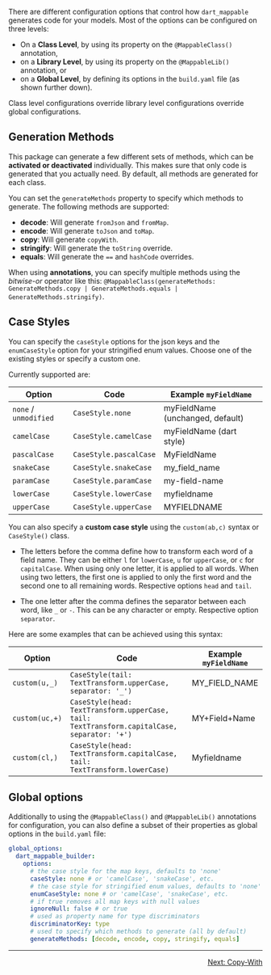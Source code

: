 There are different configuration options that control how `dart_mappable` generates code for your
models. Most of the options can be configured on three levels:

- On a **Class Level**, by using its property on the `@MappableClass()` annotation, 
- on a **Library Level**, by using its property on the `@MappableLib()` annotation, or
- on a **Global Level**, by defining its options in the `build.yaml` file (as shown further down).

Class level configurations override library level configurations override global configurations.

## Generation Methods

This package can generate a few different sets of methods, which can be **activated or deactivated**
individually. This makes sure that only code is generated that you actually need.
By default, all methods are generated for each class.

You can set the `generateMethods` property to specify which methods to generate. 
The following methods are supported:

- **decode**: Will generate `fromJson` and `fromMap`.
- **encode**: Will generate `toJson` and `toMap`.
- **copy**: Will generate `copyWith`.
- **stringify**: Will generate the `toString` override.
- **equals**: Will generate the `==` and `hashCode` overrides.

When using **annotations**, you can specify multiple methods using the *bitwise-or* operator like this:
`@MappableClass(generateMethods: GenerateMethods.copy | GenerateMethods.equals | GenerateMethods.stringify)`.

## Case Styles

You can specify the `caseStyle` options for the json keys and the `enumCaseStyle` option for your 
stringified enum values. Choose one of the existing styles or specify a custom one.

Currently supported are:

| Option | Code | Example `myFieldName` |
|---|---|---|
| `none` / `unmodified` | `CaseStyle.none` | myFieldName (unchanged, default) |
| `camelCase` | `CaseStyle.camelCase` | myFieldName (dart style) |
| `pascalCase` | `CaseStyle.pascalCase` | MyFieldName |
| `snakeCase` | `CaseStyle.snakeCase` | my_field_name |
| `paramCase` | `CaseStyle.paramCase` | my-field-name |
| `lowerCase` | `CaseStyle.lowerCase` | myfieldname |
| `upperCase` | `CaseStyle.upperCase` | MYFIELDNAME |

You can also specify a **custom case style** using the `custom(ab,c)` syntax or `CaseStyle()` class.

- The letters before the comma define how to transform each word of a field name. They can be either
  `l` for `lowerCase`, `u` for `upperCase`, or `c` for `capitalCase`. When using only one letter,
  it is applied to all words. When using two letters, the first one is applied to only the first word
  and the second one to all remaining words. Respective options `head` and `tail`.
  
- The one letter after the comma defines the separator between each word, like `_` or `-`. This can
  be any character or empty. Respective option `separator`.

Here are some examples that can be achieved using this syntax:

| Option | Code | Example `myFieldName` |
|---|---|---|
| `custom(u,_)` | `CaseStyle(tail: TextTransform.upperCase, separator: '_')` | MY_FIELD_NAME |
| `custom(uc,+)` | `CaseStyle(head: TextTransform.upperCase, tail: TextTransform.capitalCase, separator: '+')` | MY+Field+Name |
| `custom(cl,)` | `CaseStyle(head: TextTransform.capitalCase, tail: TextTransform.lowerCase)` |  Myfieldname |

## Global options

Additionally to using the `@MappableClass()` and `@MappableLib()` annotations for configuration,
you can also define a subset of their properties as global options in the `build.yaml` file:

```yaml
global_options:
  dart_mappable_builder:
    options:
      # the case style for the map keys, defaults to 'none'
      caseStyle: none # or 'camelCase', 'snakeCase', etc.
      # the case style for stringified enum values, defaults to 'none'
      enumCaseStyle: none # or 'camelCase', 'snakeCase', etc.
      # if true removes all map keys with null values
      ignoreNull: false # or true
      # used as property name for type discriminators
      discriminatorKey: type
      # used to specify which methods to generate (all by default)
      generateMethods: [decode, encode, copy, stringify, equals]
```

---

<p align="right"><a href="../topics/Copy-With-topic.html">Next: Copy-With</a></p>